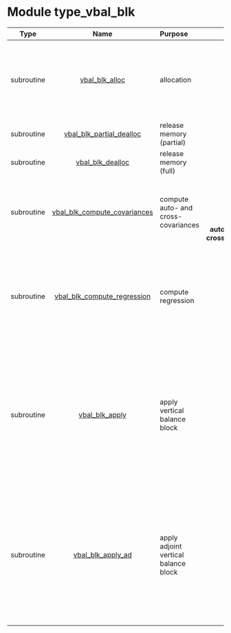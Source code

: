 # Module type_vbal_blk

| Type | Name | Purpose | Arguments |     | Type | Intent |
| :--: | :--: | :------ | ----: | :-------- | :--: | :----: |
| subroutine | [vbal_blk_alloc](https://github.com/JCSDA/saber/tree/develop/src/saber/bump/type_vbal_blk.F90#L58) | allocation | **vbal_blk**<br>**nam**<br>**geom**<br>**nc2b**<br>**iv**<br>**jv** |  Vertical balance block<br> Namelist<br> Geometry<br> Subset Sc2 size, halo B<br> First variable index<br> Second variable index | class(vbal_blk_type)<br>type(nam_type)<br>type(geom_type)<br>integer<br>integer<br>integer | inout<br>in<br>in<br>in<br>in<br>in |
| subroutine | [vbal_blk_partial_dealloc](https://github.com/JCSDA/saber/tree/develop/src/saber/bump/type_vbal_blk.F90#L82) | release memory (partial) | **vbal_blk** |  Vertical balance block | class(vbal_blk_type) | inout |
| subroutine | [vbal_blk_dealloc](https://github.com/JCSDA/saber/tree/develop/src/saber/bump/type_vbal_blk.F90#L100) | release memory (full) | **vbal_blk** |  Vertical balance block | class(vbal_blk_type) | inout |
| subroutine | [vbal_blk_compute_covariances](https://github.com/JCSDA/saber/tree/develop/src/saber/bump/type_vbal_blk.F90#L123) | compute auto- and cross-covariances | **vbal_blk**<br>**mpl**<br>**geom**<br>**samp**<br>**ens**<br>**auto(samp%nc1e,geom%nl0,geom%nl0,ens%nsub)**<br>**cross(samp%nc1e,geom%nl0,geom%nl0,ens%nsub)** |  Vertical balance block<br> MPI data<br> Geometry<br> Sampling<br> Ensemble<br> Auto-covariance<br> Cross-covariance | class(vbal_blk_type)<br>type(mpl_type)<br>type(geom_type)<br>type(samp_type)<br>type(ens_type)<br>real(kind_real)<br>real(kind_real) | in<br>inout<br>in<br>in<br>in<br>out<br>out |
| subroutine | [vbal_blk_compute_regression](https://github.com/JCSDA/saber/tree/develop/src/saber/bump/type_vbal_blk.F90#L213) | compute regression | **vbal_blk**<br>**mpl**<br>**nam**<br>**geom**<br>**samp**<br>**nsub**<br>**auto(samp%nc1e,geom%nl0,geom%nl0,nsub)**<br>**cross(samp%nc1e,geom%nl0,geom%nl0,nsub)**<br>**ic2b** |  Vertical balance block<br> MPI data<br> Namelist<br> Geometry<br> Sampling<br> Number of sub-ensembles<br> Auto-covariance<br> Cross-covariance<br> Index | class(vbal_blk_type)<br>type(mpl_type)<br>type(nam_type)<br>type(geom_type)<br>type(samp_type)<br>integer<br>real(kind_real)<br>real(kind_real)<br>integer | inout<br>inout<br>in<br>in<br>in<br>in<br>in<br>in<br>in |
| subroutine | [vbal_blk_apply](https://github.com/JCSDA/saber/tree/develop/src/saber/bump/type_vbal_blk.F90#L326) | apply vertical balance block | **vbal_blk**<br>**geom**<br>**h_n_s(geom%nc0a,geom%nl0i)**<br>**h_c2b(3,geom%nc0a,geom%nl0i)**<br>**h_S(3,geom%nc0a,geom%nl0i)**<br>**fld(geom%nc0a,geom%nl0)** |  Vertical balance block<br> Geometry<br> Number of neighbors for the horizontal interpolation<br> Index of neighbors for the horizontal interpolation<br> Weight of neighbors for the horizontal interpolation<br> Source/destination vector | class(vbal_blk_type)<br>type(geom_type)<br>integer<br>integer<br>real(kind_real)<br>real(kind_real) | in<br>in<br>in<br>in<br>in<br>inout |
| subroutine | [vbal_blk_apply_ad](https://github.com/JCSDA/saber/tree/develop/src/saber/bump/type_vbal_blk.F90#L370) | apply adjoint vertical balance block | **vbal_blk**<br>**geom**<br>**h_n_s(geom%nc0a,geom%nl0i)**<br>**h_c2b(3,geom%nc0a,geom%nl0i)**<br>**h_S(3,geom%nc0a,geom%nl0i)**<br>**fld(geom%nc0a,geom%nl0)** |  Vertical balance block<br> Geometry<br> Number of neighbors for the horizontal interpolation<br> Index of neighbors for the horizontal interpolation<br> Weight of neighbors for the horizontal interpolation<br> Source/destination vector | class(vbal_blk_type)<br>type(geom_type)<br>integer<br>integer<br>real(kind_real)<br>real(kind_real) | in<br>in<br>in<br>in<br>in<br>inout |
